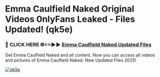 # Emma Caulfield Naked Original Videos 0nlyFans Leaked - Files Updated! (qk5e)

<h3>🔴 CLICK HERE 🌐==►► <a href="https://tinyurl.com/yckcrads" rel="nofollow">Emma Caulfield Naked Updated Files</a></h3>

Get Emma Caulfield Naked and all content. Now you can access all videos and pictures of Emma Caulfield Naked. New Updated Files 2025!

[![qk5e](https://i.imgur.com/hpKpOFt.gif)](https://tinyurl.com/yckcrads)

